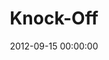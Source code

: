 ---
layout: series
series: "Knock-Off"
permalink: "/knock-off/"
title: "Knock-Off"
date: 2012-09-15 00:00:00
endDate: 2012-09-29 00:00:00
description: "People buy imitations because they want the real thing at a cheaper price. It's easy to do the same in our livessettling for a cheapened version of our dating, marriage and family relationships. Join us as we learn to distinguish between knock-offs and the real thing."
src: "http://s3.amazonaws.com/crossroads-media/images/90x90_KnockOff.jpg"
---
